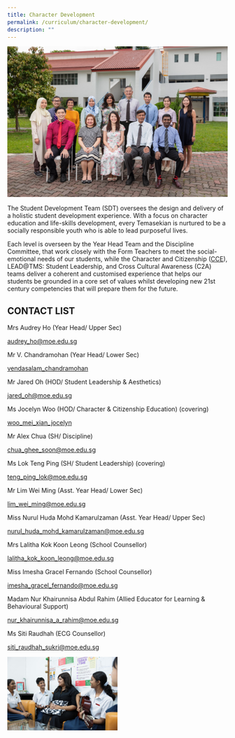 ```yaml
---
title: Character Development
permalink: /curriculum/character-development/
description: ""
---
```

![2022.04.08 Temasek Sec Department Photographs 8695.jpg](/images/20220408%20Temasek%20Sec%20Department%20Photographs%208695.jpg)  

The Student Development Team (SDT) oversees the design and delivery of a holistic student development experience. With a focus on character education and life-skills development, every Temasekian is nurtured to be a socially responsible youth who is able to lead purposeful lives.&nbsp;

  

Each level is overseen by the Year Head Team and the Discipline Committee, that work closely with the Form Teachers to meet the social-emotional needs of our students, while the Character and Citizenship ([CCE](/co-curriculum/character-n-citizenship-education-cce/)), LEAD@TMS: Student Leadership, and Cross Cultural Awareness (C2A) teams deliver a coherent and customised experience that helps our students be grounded in a core set of values whilst developing new 21st century competencies that will prepare them for the future.

  

CONTACT LIST
------------

Mrs Audrey Ho (Year Head/ Upper Sec)

<a href="mailto:audrey_ho@moe.edu.sg">audrey_ho@moe.edu.sg</a>

Mr V. Chandramohan (Year Head/ Lower Sec)

<a href="mailto:vendasalam_chandramohan@moe.edu.sg">vendasalam_chandramohan</a>

Mr Jared Oh (HOD/ Student Leadership &amp; Aesthetics)

<a href="mailto:jared_oh@moe.edu.sg">jared_oh@moe.edu.sg</a>  
  
Ms Jocelyn Woo (HOD/&nbsp;Character &amp; Citizenship Education) (covering)

<a href="mailto:woo_mei_xian_jocelyn@moe.edu.sg">woo_mei_xian_jocelyn</a>
  
Mr Alex Chua (SH/ Discipline)  
				 
<a href="mailto:chua_ghee_soon@moe.edu.sg">chua_ghee_soon@moe.edu.sg</a>
  
Ms Lok Teng Ping (SH/ Student Leadership) (covering)  

	 
<a href="mailto:teng_ping_lok@moe.edu.sg">teng_ping_lok@moe.edu.sg</a>
  
Mr Lim Wei Ming (Asst. Year Head/ Lower Sec)  


<a href="mailto:lim_wei_ming@moe.edu.sg">lim_wei_ming@moe.edu.sg</a>
  
Miss Nurul Huda Mohd Kamarulzaman (Asst. Year Head/ Upper Sec)  

<a href="mailto:nurul_huda_mohd_kamarulzaman@moe.edu.sg">nurul_huda_mohd_kamarulzaman@moe.edu.sg</a>  
  
Mrs Lalitha Kok Koon Leong&nbsp;(School Counsellor)  

<a href="mailto:lalitha_kok_koon_leong@moe.edu.sg">lalitha_kok_koon_leong@moe.edu.sg</a>
  
Miss Imesha Gracel Fernando&nbsp;(School Counsellor)  

<a href="mailto:imesha_gracel_fernando@moe.edu.sg">imesha_gracel_fernando@moe.edu.sg</a>
  
Madam Nur Khairunnisa Abdul Rahim&nbsp;(Allied Educator for Learning &amp; Behavioural Support)  

<a href="mailto:nur_khairunnisa_a_rahim@moe.edu.sg">nur_khairunnisa_a_rahim@moe.edu.sg</a>  
  
Ms Siti Raudhah (ECG Counsellor)  

<a href="mailto:siti_raudhah_sukri@moe.edu.sg">siti_raudhah_sukri@moe.edu.sg</a>


<img style="width:50%" src="/images/sdt%20counselling.jpg">